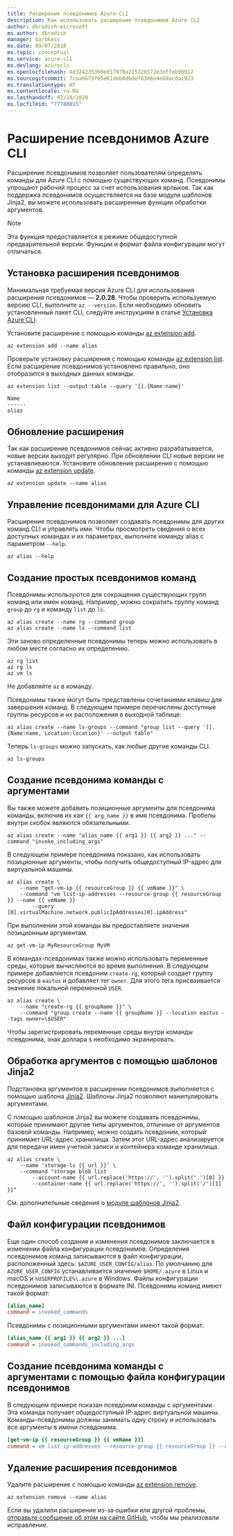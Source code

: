 ```yaml
---
title: Расширение псевдонимов Azure CLI
description: Как использовать расширение псевдонимов Azure CLI
author: dbradish-microsoft
ms.author: dbradish
manager: barbkess
ms.date: 09/07/2018
ms.topic: conceptual
ms.service: azure-cli
ms.devlang: azurecli
ms.openlocfilehash: 4d324235360e017970a215226572e3effeb9b917
ms.sourcegitcommit: 7caa6673f65e61deb8d6def6386e4eb9acdac923
ms.translationtype: HT
ms.contentlocale: ru-RU
ms.lasthandoff: 02/28/2020
ms.locfileid: "77780015"
---
```

# <a name="the-azure-cli-alias-extension"></a>Расширение псевдонимов Azure CLI

Расширение псевдонимов позволяет пользователям определять команды для Azure CLI с помощью существующих команд. Псевдонимы упрощают рабочий процесс за счет использования ярлыков. Так как поддержка псевдонимов осуществляется на базе модуля шаблонов Jinja2, вы можете использовать расширенные функции обработки аргументов.

> [!NOTE]
> Эта функция предоставляется в режиме общедоступной предварительной версии. Функции и формат файла конфигурации могут отличаться.

## <a name="install-the-alias-extension"></a>Установка расширения псевдонимов

Минимальная требуемая версия Azure CLI для использования расширения псевдонимов — **2.0.28**. Чтобы проверить используемую версию CLI, выполните `az --version`. Если необходимо обновить установленный пакет CLI, следуйте инструкциям в статье [Установка Azure CLI](./install-azure-cli.md).

Установите расширение с помощью команды [az extension add](/cli/azure/extension#az-extension-add).

```azurecli-interactive
az extension add --name alias
```

Проверьте установку расширения с помощью команды [az extension list](/cli/azure/extension#az-extension-list). Если расширение псевдонимов установлено правильно, оно отобразится в выходных данных команды.

```azurecli-interactive
az extension list --output table --query '[].{Name:name}'
```

```output
Name
------
alias
```

## <a name="keep-the-extension-up-to-date"></a>Обновление расширения

Так как расширение псевдонимов сейчас активно разрабатывается, новые версии выходят регулярно. При обновлении CLI новые версии не устанавливаются. Установите обновление расширения с помощью команды [az extension update](/cli/azure/extension#az-extension-update).

```azurecli-interactive
az extension update --name alias
```

## <a name="manage-aliases-for-the-azure-cli"></a>Управление псевдонимами для Azure CLI

Расширение псевдонимов позволяет создавать псевдонимы для других команд CLI и управлять ими. Чтобы просмотреть сведения о всех доступных командах и их параметрах, выполните команду alias с параметром `--help`.

```azurecli-interactive
az alias --help
```

## <a name="create-simple-alias-commands"></a>Создание простых псевдонимов команд

Псевдонимы используются для сокращения существующих групп команд или имен команд. Например, можно сократить группу команд `group` до `rg` и команду `list` до `ls`.

```azurecli-interactive
az alias create --name rg --command group
az alias create --name ls --command list
```

Эти заново определенные псевдонимы теперь можно использовать в любом месте согласно их определению.

```azurecli-interactive
az rg list
az rg ls
az vm ls
```

Не добавляйте `az` в команду.

Псевдонимы также могут быть представлены сочетаниями клавиш для завершения команд. В следующем примере перечислены доступные группы ресурсов и их расположения в выходной таблице:

```azurecli-interactive
az alias create --name ls-groups --command "group list --query '[].{Name:name, Location:location}' --output table"
```

Теперь `ls-groups` можно запускать, как любые другие команды CLI.

```azurecli-interactive
az ls-groups
```

## <a name="create-an-alias-command-with-arguments"></a>Создание псевдонима команды с аргументами

Вы также можете добавить позиционные аргументы для псевдонима команды, включив их как `{{ arg_name }}` в имя псевдонима. Пробелы внутри скобок являются обязательными.

```azurecli-interactive
az alias create --name "alias_name {{ arg1 }} {{ arg2 }} ..." --command "invoke_including_args"
```

В следующем примере псевдонима показано, как использовать позиционные аргументы, чтобы получить общедоступный IP-адрес для виртуальной машины.

```azurecli-interactive
az alias create \
    --name "get-vm-ip {{ resourceGroup }} {{ vmName }}" \
    --command "vm list-ip-addresses --resource-group {{ resourceGroup }} --name {{ vmName }}
        --query [0].virtualMachine.network.publicIpAddresses[0].ipAddress"
```

При выполнении этой команды вы предоставляете значения позиционным аргументам.

```azurecli-interactive
az get-vm-ip MyResourceGroup MyVM
```

В командах-псевдонимах также можно использовать переменные среды, которые вычисляются во время выполнения. В следующем примере добавляется псевдоним `create-rg`, который создает группу ресурсов в `eastus` и добавляет тег `owner`. Для этого тега присваивается значение локальной переменной `USER`.

```azurecli-interactive
az alias create \
    --name "create-rg {{ groupName }}" \
    --command "group create --name {{ groupName }} --location eastus --tags owner=\$USER"
```

Чтобы зарегистрировать переменные среды внутри команды псевдонима, знак доллара `$` необходимо экранировать.

## <a name="process-arguments-using-jinja2-templates"></a>Обработка аргументов с помощью шаблонов Jinja2

Подстановка аргументов в расширении псевдонимов выполняется с помощью шаблона [Jinja2](http://jinja.pocoo.org/docs/2.10/). Шаблоны Jinja2 позволяют манипулировать аргументами.

С помощью шаблонов Jinja2 вы можете создавать псевдонимы, которые принимают другие типы аргументов, отличные от аргументов базовой команды. Например, можно создать псевдоним, который принимает URL-адрес хранилища. Затем этот URL-адрес анализируется для передачи имен учетной записи и контейнера команде хранилища.

```azurecli-interactive
az alias create \
    --name 'storage-ls {{ url }}' \
    --command "storage blob list
        --account-name {{ url.replace('https://', '').split('.')[0] }}
        --container-name {{ url.replace('https://', '').split('/')[1] }}"
```

См. дополнительные сведения о [модуле шаблонов Jinja2](http://jinja.pocoo.org/docs/2.10/templates/).

## <a name="alias-configuration-file"></a>Файл конфигурации псевдонимов

Еще один способ создания и изменения псевдонимов заключается в изменении файла конфигурации псевдонимов. Определения псевдонимов команд записываются в файл конфигурации, расположенный здесь: `$AZURE_USER_CONFIG/alias`. По умолчанию для `AZURE_USER_CONFIG` устанавливается значение `$HOME/.azure` в Linux и macOS и `%USERPROFILE%\.azure` в Windows. Файлы конфигурации псевдонимов записываются в формате INI. Псевдонимы команд имеют такой формат:

```ini
[alias_name]
command = invoked_commands
```

Псевдонимы с позиционными аргументами имеют такой формат:

```ini
[alias_name {{ arg1 }} {{ arg2 }} ...]
command = invoked_commands_including_args
```

## <a name="create-an-alias-command-with-arguments-via-the-alias-configuration-file"></a>Создание псевдонима команды с аргументами с помощью файла конфигурации псевдонимов

В следующем примере показан псевдоним команды с аргументами. Эта команда получает общедоступный IP-адрес виртуальной машины. Команды-псевдонимы должны занимать одну строку и использовать все аргументы в имени псевдонима.

```ini
[get-vm-ip {{ resourceGroup }} {{ vmName }}]
command = vm list-ip-addresses --resource-group {{ resourceGroup }} --name {{ vmName }} --query [0].virtualMachine.network.publicIpAddresses[0].ipAddress
```

## <a name="uninstall-the-alias-extension"></a>Удаление расширения псевдонимов

Удалите расширение с помощью команды [az extension remove](/cli/azure/extension#az-extension-remove).

```azurecli-interactive
az extension remove --name alias
```

Если вы удалили расширение из-за ошибки или другой проблемы, [отправьте сообщение об этом на сайте GitHub](https://github.com/Azure/azure-cli-extensions/issues), чтобы мы реализовали исправление.
